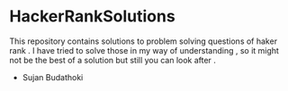 # HackerRankSolutions
This repository contains solutions to problem solving questions of haker rank . I have tried to solve those in my way of understanding , so it  might not be the best of a solution but still you can look after .

- Sujan Budathoki

